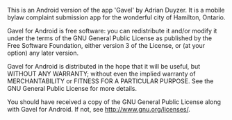 This is an Android version of the app 'Gavel' by Adrian Duyzer. It is a mobile bylaw complaint submission app for the wonderful city of Hamilton, Ontario.



	

 Gavel for Android is free software: you can redistribute it and/or modify
 it under the terms of the GNU General Public License as published by
 the Free Software Foundation, either version 3 of the License, or
 (at your option) any later version.

 Gavel for Android is distributed in the hope that it will be useful,
 but WITHOUT ANY WARRANTY; without even the implied warranty of
 MERCHANTABILITY or FITNESS FOR A PARTICULAR PURPOSE.  See the
 GNU General Public License for more details.

 You should have received a copy of the GNU General Public License
 along with Gavel for Android.  If not, see <http://www.gnu.org/licenses/>.

